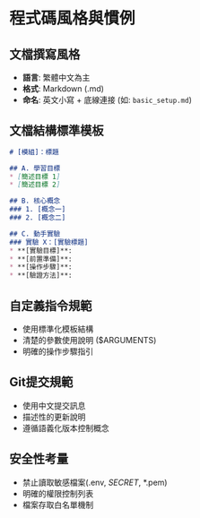 # 程式碼風格與慣例

## 文檔撰寫風格
- **語言**: 繁體中文為主
- **格式**: Markdown (.md)
- **命名**: 英文小寫 + 底線連接 (如: `basic_setup.md`)

## 文檔結構標準模板
```markdown
# [模組]：標題

## A. 學習目標
* [簡述目標 1]
* [簡述目標 2]

## B. 核心概念
### 1. [概念一]
### 2. [概念二]

## C. 動手實驗
### 實驗 X：[實驗標題]
* **[實驗目標]**:
* **[前置準備]**:
* **[操作步驟]**:
* **[驗證方法]**:
```

## 自定義指令規範
- 使用標準化模板結構
- 清楚的參數使用說明 ($ARGUMENTS)
- 明確的操作步驟指引

## Git提交規範
- 使用中文提交訊息
- 描述性的更新說明
- 遵循語義化版本控制概念

## 安全性考量
- 禁止讀取敏感檔案(.env, *SECRET*, *.pem)
- 明確的權限控制列表
- 檔案存取白名單機制